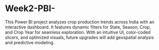 # Week2-PBI-
This Power BI project analyzes crop production trends across India with an interactive dashboard. It features dynamic filters for State, Season, Crop, and Crop Year for seamless exploration. With an intuitive UI, color-coded slicers, and optimized visuals, future upgrades will add geospatial analysis and predictive modeling.
